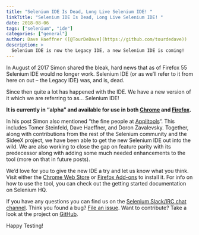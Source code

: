 ```yaml
---
title: "Selenium IDE Is Dead, Long Live Selenium IDE! "
linkTitle: "Selenium IDE Is Dead, Long Live Selenium IDE! "
date: 2018-08-06
tags: ["selenium", "ide"]
categories: ["general"]
author: Dave Haeffner ([@TourDeDave](https://github.com/tourdedave))
description: >
  Selenium IDE is now the Legacy IDE, a new Selenium IDE is coming!
---
```



In August of 2017 Simon shared the bleak, hard news that as of Firefox 55 Selenium IDE would no longer work.
Selenium IDE (or as we’ll refer to it from here on out – the Legacy IDE) was, and is, dead.

Since then quite a lot has happened with the IDE. We have a new version of it which we are referring to as… Selenium IDE!

**It is currently in “alpha” and available for use in both 
[Chrome](https://chrome.google.com/webstore/detail/selenium-ide/mooikfkahbdckldjjndioackbalphokd) and 
[Firefox](https://addons.mozilla.org/en-US/firefox/addon/selenium-ide/).**

In his post Simon also mentioned “the fine people at [Applitools](https://applitools.com)“. This includes Tomer Steinfeld, 
Dave Haeffner, and Doron Zavalevsky. Together, along with contributions from the rest of the Selenium community and 
the SideeX project, we have been able to get the new Selenium IDE out into the wild. We are also working to close the gap 
on feature parity with its predecessor along with adding some much needed enhancements to the tool (more on that in future posts).

We’d love for you to give the new IDE a try and let us know what you think. Visit either the 
[Chrome Web Store](https://chrome.google.com/webstore/detail/selenium-ide/mooikfkahbdckldjjndioackbalphokd) or 
[Firefox Add-ons](https://addons.mozilla.org/en-US/firefox/addon/selenium-ide/) to install it. For info on how to
use the tool, you can check out the getting started documentation on Selenium HQ.

If you have any questions you can find us on the [Selenium Slack/IRC chat channel](https://selenium.dev/support/). 
Think you found a bug? [File an issue](https://github.com/SeleniumHQ/selenium-ide/issues). Want to contribute? 
Take a look at the project on [GitHub](https://github.com/SeleniumHQ/selenium-ide).

Happy Testing!
